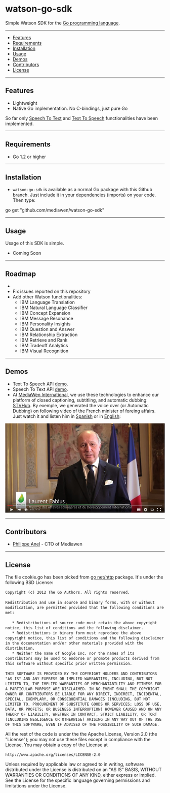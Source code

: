 # watson-go-sdk

Simple Watson SDK for the [Go programming language](http://golang.org/).

---------------------------------------
  * [Features](#features)
  * [Requirements](#requirements)
  * [Installation](#installation)
  * [Usage](#usage)
  * [Demos](#demos)
  * [Contributors](#contributors)
  * [License](#license)

---------------------------------------
## Features

  * Lightweight
  * Native Go implementation. No C-bindings, just pure Go

So far only [Speech To Text](http://www.ibm.com/smarterplanet/us/en/ibmwatson/developercloud/speech-to-text.html) and [Text To Speech](http://www.ibm.com/smarterplanet/us/en/ibmwatson/developercloud/text-to-speech.html) functionalities have been implemented. 

---------------------------------------
## Requirements

  * Go 1.2 or higher

---------------------------------------
## Installation

- `watson-go-sdk` is available as a normal Go package with this Github branch. Just include it in your dependencies (imports) on your code. Then type:

go get "github.com/mediawen/watson-go-sdk"

---------------------------------------
## Usage

Usage of this SDK is simple. 

- Coming Soon

---------------------------------------
## Roadmap

- 
- Fix issues reported on this repository
- Add other Watson functionalities:
  - IBM Language Translation
  - IBM Natural Language Classifier
  - IBM Concept Expansion
  - IBM Message Resonance
  - IBM Personality Insights
  - IBM Question and Answer
  - IBM Relationship Extraction
  - IBM Retrieve and Rank
  - IBM Tradeoff Analytics
  - IBM Visual Recognition

---------------------------------------
## Demos

- Text To Speech API [demo](https://speech-to-text-demo.mybluemix.net/).
- Speech To Text API [demo](https://text-to-speech-demo.mybluemix.net/).
- At [MediaWen International](http://mediawen.com), we use these technologies to enhance our platform of closed captioning, subtitling, and automatic dubbing: [STVHub](http://stvhub.com). By exemple, we generated the voice over (or Automatic Dubbing) on following video of the French minister of foreing affairs. Just watch it and listen him in [Spanish](https://www.youtube.com/watch?v=tF852LsSwoo) or in [English](https://www.youtube.com/watch?v=8sWZMea-q2I):

![Automatic Dubbing image](doc/img/fabius.jpg)

---------------------------------------
## Contributors
- [Philippe Anel](https://github.com/xigh) - CTO of Mediawen

---------------------------------------
## License

The file cookie.go has been picked from [go net/http](http://golang.org/pkg/net/http/) package. It's under the following BSD License:

    Copyright (c) 2012 The Go Authors. All rights reserved.
    
    Redistribution and use in source and binary forms, with or without
    modification, are permitted provided that the following conditions are
    met:
    
       * Redistributions of source code must retain the above copyright
    notice, this list of conditions and the following disclaimer.
       * Redistributions in binary form must reproduce the above
    copyright notice, this list of conditions and the following disclaimer
    in the documentation and/or other materials provided with the
    distribution.
       * Neither the name of Google Inc. nor the names of its
    contributors may be used to endorse or promote products derived from
    this software without specific prior written permission.
    
    THIS SOFTWARE IS PROVIDED BY THE COPYRIGHT HOLDERS AND CONTRIBUTORS
    "AS IS" AND ANY EXPRESS OR IMPLIED WARRANTIES, INCLUDING, BUT NOT
    LIMITED TO, THE IMPLIED WARRANTIES OF MERCHANTABILITY AND FITNESS FOR
    A PARTICULAR PURPOSE ARE DISCLAIMED. IN NO EVENT SHALL THE COPYRIGHT
    OWNER OR CONTRIBUTORS BE LIABLE FOR ANY DIRECT, INDIRECT, INCIDENTAL,
    SPECIAL, EXEMPLARY, OR CONSEQUENTIAL DAMAGES (INCLUDING, BUT NOT
    LIMITED TO, PROCUREMENT OF SUBSTITUTE GOODS OR SERVICES; LOSS OF USE,
    DATA, OR PROFITS; OR BUSINESS INTERRUPTION) HOWEVER CAUSED AND ON ANY
    THEORY OF LIABILITY, WHETHER IN CONTRACT, STRICT LIABILITY, OR TORT
    (INCLUDING NEGLIGENCE OR OTHERWISE) ARISING IN ANY WAY OUT OF THE USE
    OF THIS SOFTWARE, EVEN IF ADVISED OF THE POSSIBILITY OF SUCH DAMAGE.

All the rest of the code is under the the Apache License, Version 2.0 (the "License");
you may not use these files except in compliance with the License.
You may obtain a copy of the License at

    http://www.apache.org/licenses/LICENSE-2.0

Unless required by applicable law or agreed to in writing, software
distributed under the License is distributed on an "AS IS" BASIS,
WITHOUT WARRANTIES OR CONDITIONS OF ANY KIND, either express or implied.
See the License for the specific language governing permissions and
limitations under the License.
